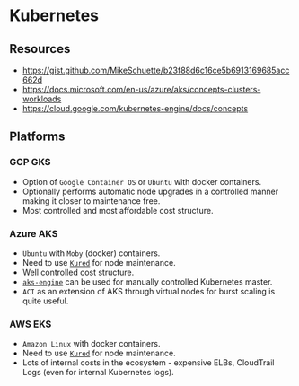 # Kubernetes

## Resources

- https://gist.github.com/MikeSchuette/b23f88d6c16ce5b6913169685acc662d
- https://docs.microsoft.com/en-us/azure/aks/concepts-clusters-workloads
- https://cloud.google.com/kubernetes-engine/docs/concepts

## Platforms

### GCP GKS

- Option of `Google Container OS` or `Ubuntu` with docker containers.
- Optionally performs automatic node upgrades in a controlled manner making it closer to maintenance free.
- Most controlled and most affordable cost structure.

### Azure AKS

- `Ubuntu` with `Moby` (docker) containers.  
- Need to use [`Kured`](https://github.com/weaveworks/kured) for node maintenance.
- Well controlled cost structure.
- [`aks-engine`](https://github.com/Azure/aks-engine) can be used for manually controlled Kubernetes master.
- `ACI` as an extension of AKS through virtual nodes for burst scaling is quite useful.

### AWS EKS

- `Amazon Linux` with docker containers.
- Need to use [`Kured`](https://github.com/weaveworks/kured) for node maintenance.
- Lots of internal costs in the ecosystem - expensive ELBs, CloudTrail Logs (even for internal Kubernetes logs).
